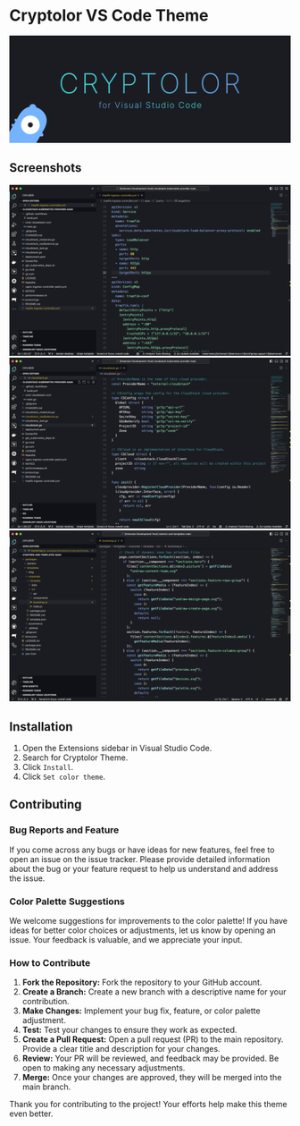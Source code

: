 # Cryptolor VS Code Theme

<div align="center">
  <img src="https://raw.githubusercontent.com/iamcryptoki/vscode-theme-cryptolor/main/images/readme_banner.jpg" />
</div>

## Screenshots

<div align="center">
  <img src="https://raw.githubusercontent.com/iamcryptoki/vscode-theme-cryptolor/main/images/screenshot_yaml.png" />
</div>
<div align="center">
  <img src="https://raw.githubusercontent.com/iamcryptoki/vscode-theme-cryptolor/main/images/screenshot_go.png" />
</div>
<div align="center">
  <img src="https://raw.githubusercontent.com/iamcryptoki/vscode-theme-cryptolor/main/images/screenshot_js.png" />
</div>

## Installation

1. Open the Extensions sidebar in Visual Studio Code.
2. Search for Cryptolor Theme.
3. Click `Install`.
4. Click `Set color theme`.

## Contributing

### Bug Reports and Feature 

If you come across any bugs or have ideas for new features, feel free to open an issue on the issue tracker. Please provide detailed information about the bug or your feature request to help us understand and address the issue.

### Color Palette Suggestions

We welcome suggestions for improvements to the color palette! If you have ideas for better color choices or adjustments, let us know by opening an issue. Your feedback is valuable, and we appreciate your input.

### How to Contribute

1. **Fork the Repository:** Fork the repository to your GitHub account.
2. **Create a Branch:** Create a new branch with a descriptive name for your contribution.
3. **Make Changes:** Implement your bug fix, feature, or color palette adjustment.
4. **Test:** Test your changes to ensure they work as expected.
5. **Create a Pull Request:** Open a pull request (PR) to the main repository. Provide a clear title and description for your changes.
6. **Review:** Your PR will be reviewed, and feedback may be provided. Be open to making any necessary adjustments.
7. **Merge:** Once your changes are approved, they will be merged into the main branch.

Thank you for contributing to the project! Your efforts help make this theme even better.